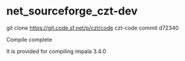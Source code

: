 # net_sourceforge_czt-dev
git clone https://git.code.sf.net/p/czt/code czt-code   commit  d72340

Compile complete

It is provided for compiling impala 3.4.0

